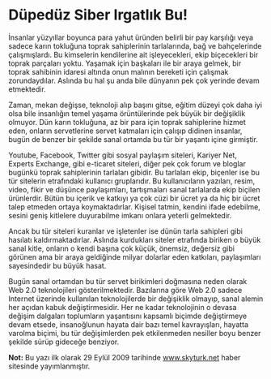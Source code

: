 # Düpedüz Siber Irgatlık Bu!

İnsanlar yüzyıllar boyunca para yahut üründen belirli bir pay karşılığı veya sadece karın tokluğuna toprak sahiplerinin 
tarlalarında, bağ ve bahçelerinde çalışmışlardı. Bu kimselerin kendilerine ait işleyecekleri, ekip biçecekleri bir toprak 
parçaları yoktu. Yaşamak için başkaları ile bir araya gelmek, bir toprak sahibinin idaresi altında onun malının bereketi 
için çalışmak zorundaydılar. Aslında bu hal şu anda bile dünyanın pek çok yerinde devam etmektedir.

Zaman, mekan değişse, teknoloji alıp başını gitse, eğitim düzeyi çok daha iyi olsa bile insanlığın temel yaşama 
örüntülerinde pek büyük bir değişiklik olmuyor. Dün karın tokluğuna, az bir para için toprak sahiplerine hizmet eden, 
onların servetlerine servet katmaları için çalışıp didinen insanlar, bugün de benzer bir şekilde sanal ortamda bu tür bir 
yaşantı içine girmiştir.

Youtube, Facebook, Twitter gibi sosyal paylaşım siteleri, Kariyer Net, Experts Exchange, gibi e-ticaret siteleri, diğer 
pek çok forum ve bloglar bugünkü toprak sahiplerinin tarlaları gibidir. Bu tarlaları ekip, biçenler ise bu tür sitelerin 
etrafındaki kullanıcı gruplarıdır. Bu kullanıcıların yazıları, resim, video, fikir ve düşünce paylaşımları, tartışmaları 
sanal tarlalarda ekip biçilen ürünlerdir. Bütün bu içerik ve katkıyı ya çok cüzi bir ücret ya da hiç bir ücret talep 
etmeden ortaya koymaktadırlar. Kişisel tatmin, kendini ifade edebilme, sesini geniş kitlelere duyurabilme imkanı onlara 
yeterli gelmektedir.

Ancak bu tür siteleri kuranlar ve işletenler ise dünün tarla sahipleri gibi hasılatı kaldırmaktadırlar. Aslında kurdukları 
siteler etrafında biriken o büyük sanal kitle, onların o kendi başına çok küçük, önemsiz, değersiz gibi görünen ama bir 
araya geldiğinde milyar dolarlar eden katkıları, paylaşımları sayesindedir bu büyük hasat.

Bugün sanal ortamdan bu tür servet birikimleri doğmasına neden olarak Web 2.0 teknolojileri gösterilmektedir. Bazılarına 
göre Web 2.0 sadece Internet üzerinde kullanılan teknolojilerde bir değişiklik olmayıp, sanal alemin her açıdan kabuk 
değiştirmesidir. Her ne kadar teknolojinin o devasa değişim dalgaları toplumların yaşantısını kapsamlı biçimde değiştirmeye 
devam etsede, insanoğlunun hayata dair bazı temel kavrayışları, hayatta varolma biçimi, bu tür değişimlerden pek etkilenmeden 
nesiller boyu benzer şekilde sürüp gideceğe benziyor.

**Not:** Bu yazı ilk olarak 29 Eylül 2009 tarihinde www.skyturk.net haber sitesinde yayımlanmıştır.


